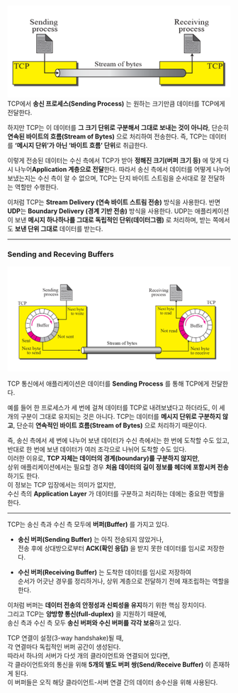 ![](../images/Pasted%20image%2020251014014905.png)
TCP에서 **송신 프로세스(Sending Process)** 는 원하는 크기만큼 데이터를 TCP에게 전달한다.  

하지만 TCP는 이 데이터를 **그 크기 단위로 구분해서 그대로 보내는 것이 아니라**, 단순히 **연속된 바이트의 흐름(Stream of Bytes)** 으로 처리하여 전송한다. 즉, TCP는 데이터를 **‘메시지 단위’가 아닌 ‘바이트 흐름’ 단위**로 취급한다.

이렇게 전송된 데이터는 수신 측에서 TCP가 받아 **정해진 크기(버퍼 크기 등)** 에 맞게 다시 나누어**Application 계층으로 전달**한다. 따라서 송신 측에서 데이터를 어떻게 나누어 보냈는지는 수신 측이 알 수 없으며, TCP는 단지 바이트 스트림을 순서대로 잘 전달하는 역할만 수행한다.

이처럼 TCP는 **Stream Delivery (연속 바이트 스트림 전송)** 방식을 사용한다. 반면 **UDP**는 **Boundary Delivery (경계 기반 전송)** 방식을 사용한다. UDP는 애플리케이션이 보낸 **메시지 하나하나를 그대로 독립적인 단위(데이터그램)** 로 처리하며, 받는 쪽에서도 **보낸 단위 그대로** 데이터를 받는다.


---
### Sending and Receving Buffers

![](../images/Pasted%20image%2020251014015326.png)

TCP 통신에서 애플리케이션은 데이터를 **Sending Process** 를 통해 TCP에게 전달한다.  

예를 들어 한 프로세스가 세 번에 걸쳐 데이터를 TCP로 내려보냈다고 하더라도, 이 세 개의 구분이 그대로 유지되는 것은 아니다. TCP는 데이터를 **메시지 단위로 구분하지 않고**, 단순히 **연속적인 바이트 흐름(Stream of Bytes)** 으로 처리하기 때문이다.

즉, 송신 측에서 세 번에 나누어 보낸 데이터가 수신 측에서는 한 번에 도착할 수도 있고, 반대로 한 번에 보낸 데이터가 여러 조각으로 나뉘어 도착할 수도 있다.  
이러한 이유로, **TCP 자체는 데이터의 경계(boundary)를 구분하지 않지만**,  
상위 애플리케이션에서는 필요할 경우 **처음 데이터의 길이 정보를 헤더에 포함시켜 전송**하기도 한다.  
이 정보는 TCP 입장에서는 의미가 없지만,  
수신 측의 **Application Layer** 가 데이터를 구분하고 처리하는 데에는 중요한 역할을 한다.

---

TCP는 송신 측과 수신 측 모두에 **버퍼(Buffer)** 를 가지고 있다.

- **송신 버퍼(Sending Buffer)** 는 아직 전송되지 않았거나,  
    전송 후에 상대방으로부터 **ACK(확인 응답)** 을 받지 못한 데이터를 임시로 저장한다.
    
- **수신 버퍼(Receiving Buffer)** 는 도착한 데이터를 임시로 저장하여  
    순서가 어긋난 경우를 정리하거나, 상위 계층으로 전달하기 전에 재조립하는 역할을 한다.
    

이처럼 버퍼는 **데이터 전송의 안정성과 신뢰성을 유지**하기 위한 핵심 장치이다.  
그리고 TCP는 **양방향 통신(full-duplex)** 을 지원하기 때문에,  
송신 측과 수신 측 모두 **송신 버퍼와 수신 버퍼를 각각 보유**하고 있다.

TCP 연결이 설정(3-way handshake)될 때,  
각 연결마다 독립적인 버퍼 공간이 생성된다.  
따라서 하나의 서버가 다섯 개의 클라이언트와 연결되어 있다면,  
각 클라이언트와의 통신을 위해 **5개의 별도 버퍼 쌍(Send/Receive Buffer)** 이 존재하게 된다.  
이 버퍼들은 오직 해당 클라이언트-서버 연결 간의 데이터 송수신을 위해 사용된다.